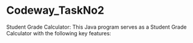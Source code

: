 # Codeway_TaskNo2
Student Grade Calculator:                          This Java program serves as a Student Grade Calculator with the following key features:
